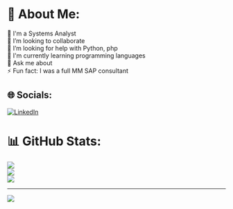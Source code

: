 # 💫 About Me:
🔭 I'm a Systems Analyst<br>👯 I’m looking to collaborate<br>🤝 I’m looking for help with Python, php<br>🌱 I'm currently learning programming languages <br>💬 Ask me about<br>⚡ Fun fact:  I was a full MM SAP consultant


## 🌐 Socials:
[![LinkedIn](https://img.shields.io/badge/LinkedIn-%230077B5.svg?logo=linkedin&logoColor=white)](https://www.linkedin.com/in/marcelo-rochael-domo) 
# 📊 GitHub Stats:
![](https://github-readme-stats.vercel.app/api?username=mrochael&theme=swift&hide_border=true&include_all_commits=false&count_private=false)<br/>
![](https://github-readme-streak-stats.herokuapp.com/?user=mrochael&theme=swift&hide_border=true)<br/>
![](https://github-readme-stats.vercel.app/api/top-langs/?username=mrochael&theme=swift&hide_border=true&include_all_commits=false&count_private=false&layout=compact)

---
[![](https://visitcount.itsvg.in/api?id=mrochael&icon=0&color=12)](https://visitcount.itsvg.in)

<!-- Proudly created with GPRM ( https://gprm.itsvg.in ) -->
